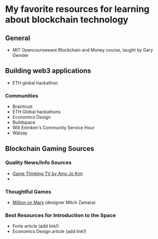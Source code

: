# My favorite resources for learning about blockchain technology

## General
- MIT Opencourseware Blockchain and Money course, taught by Gary Gensler


## Building web3 applications
- ETH global hackathon

### Communities
- Braintrust
- ETH Global hackathons
- Economics Design
- Buildspace
- Will Entriken's Community Service Hour
- Walzay


## Blockchain Gaming Sources

### Quality News/Info Sources
- [Game Thinking TV by Amy Jo Kim](https://www.youtube.com/c/GameThinkingTV/)
- 

### Thoughtful Games
- [Million on Mars](milliononmars.gio) (designer Mitch Zamara)


### Best Resources for Introduction to the Space
- Forte article (add link!)
- Economics Design article (add link!)
